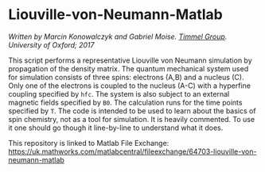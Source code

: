 # Liouville-von-Neumann-Matlab

_Written by Marcin Konowalczyk and Gabriel Moise. [Timmel Group](http://timmel.chem.ox.ac.uk). University of Oxford; 2017_

This script performs a representative Liouville von Neumann simulation by propagation of the density matrix. The quantum mechanical system used for simulation consists of three spins: electrons (A,B) and a nucleus (C). Only one of the electrons is coupled to the nucleus (A-C) with a hyperfine coupling specified by `hfc`. The system is also subject to an external magnetic fields specified by `B0`. The calculation runs for the time points specified by `T`.
The code is intended to be used to learn about the basics of spin chemistry, not as a tool for simulation. It is heavily commented. To use it one should go though it line-by-line to understand what it does.

This repository is linked to Matlab File Exchange:
https://uk.mathworks.com/matlabcentral/fileexchange/64703-liouville-von-neumann-matlab
